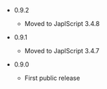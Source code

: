- 0.9.2

  - Moved to JaplScript 3.4.8


- 0.9.1

  - Moved to JaplScript 3.4.7


- 0.9.0

  - First public release
